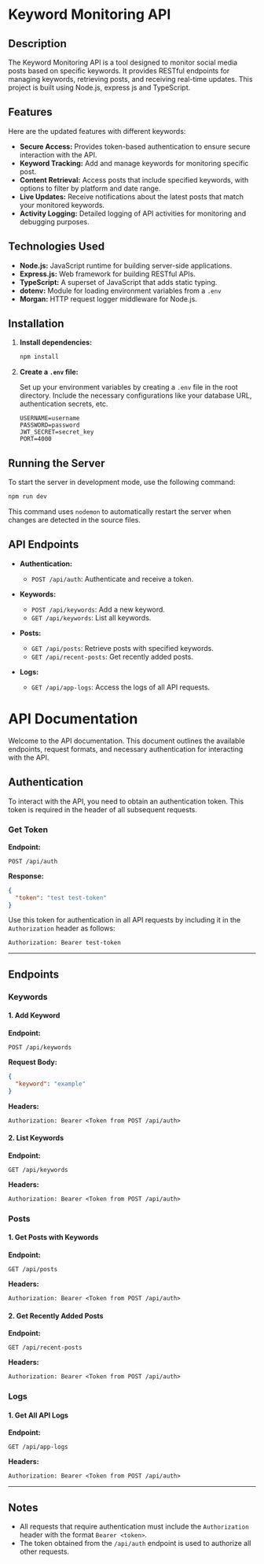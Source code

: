# Keyword Monitoring API

## Description

The Keyword Monitoring API is a tool designed to monitor social media posts based on specific keywords. It provides RESTful endpoints for managing keywords, retrieving posts, and receiving real-time updates. This project is built using Node.js, express js and TypeScript.

## Features

Here are the updated features with different keywords:

- **Secure Access:** Provides token-based authentication to ensure secure interaction with the API.
- **Keyword Tracking:** Add and manage keywords for monitoring specific post.
- **Content Retrieval:** Access posts that include specified keywords, with options to filter by platform and date range.
- **Live Updates:** Receive notifications about the latest posts that match your monitored keywords.
- **Activity Logging:** Detailed logging of API activities for monitoring and debugging purposes.

## Technologies Used

- **Node.js:** JavaScript runtime for building server-side applications.
- **Express.js:** Web framework for building RESTful APIs.
- **TypeScript:** A superset of JavaScript that adds static typing.
- **dotenv:** Module for loading environment variables from a `.env` 
- **Morgan:** HTTP request logger middleware for Node.js.

## Installation

1. **Install dependencies:**

   ```bash
   npm install
   ```

2. **Create a `.env` file:**

   Set up your environment variables by creating a `.env` file in the root directory. Include the necessary configurations like your database URL, authentication secrets, etc.

   ```env
   USERNAME=username
   PASSWORD=password
   JWT_SECRET=secret_key
   PORT=4000
   ```

## Running the Server

To start the server in development mode, use the following command:

```bash
npm run dev
```

This command uses `nodemon` to automatically restart the server when changes are detected in the source files.

## API Endpoints

- **Authentication:**
  - `POST /api/auth`: Authenticate and receive a token.

- **Keywords:**
  - `POST /api/keywords`: Add a new keyword.
  - `GET /api/keywords`: List all keywords.

- **Posts:**
  - `GET /api/posts`: Retrieve posts with specified keywords.
  - `GET /api/recent-posts`: Get recently added posts.

- **Logs:**
  - `GET /api/app-logs`: Access the logs of all API requests.


# API Documentation

Welcome to the API documentation. This document outlines the available endpoints, request formats, and necessary authentication for interacting with the API.

## Authentication

To interact with the API, you need to obtain an authentication token. This token is required in the header of all subsequent requests.

### Get Token
**Endpoint:**
```http
POST /api/auth
```

**Response:**
```json
{
  "token": "test test-token"
}
```

Use this token for authentication in all API requests by including it in the `Authorization` header as follows:
```http
Authorization: Bearer test-token
```

---

## Endpoints

### Keywords

#### 1. Add Keyword
**Endpoint:**
```http
POST /api/keywords
```

**Request Body:**
```json
{
  "keyword": "example"
}
```

**Headers:**
```http
Authorization: Bearer <Token from POST /api/auth>
```

#### 2. List Keywords
**Endpoint:**
```http
GET /api/keywords
```

**Headers:**
```http
Authorization: Bearer <Token from POST /api/auth>
```

### Posts

#### 1. Get Posts with Keywords
**Endpoint:**
```http
GET /api/posts
```

**Headers:**
```http
Authorization: Bearer <Token from POST /api/auth>
```

#### 2. Get Recently Added Posts
**Endpoint:**
```http
GET /api/recent-posts
```

**Headers:**
```http
Authorization: Bearer <Token from POST /api/auth>
```

### Logs

#### 1. Get All API Logs
**Endpoint:**
```http
GET /api/app-logs
```

**Headers:**
```http
Authorization: Bearer <Token from POST /api/auth>
```

---

## Notes

- All requests that require authentication must include the `Authorization` header with the format `Bearer <token>`.
- The token obtained from the `/api/auth` endpoint is used to authorize all other requests.

